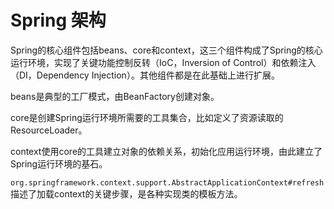 # Spring 架构

Spring的核心组件包括beans、core和context，这三个组件构成了Spring的核心运行环境，实现了关键功能控制反转（IoC，Inversion of Control）和依赖注入（DI，Dependency Injection）。其他组件都是在此基础上进行扩展。

beans是典型的工厂模式，由BeanFactory创建对象。

core是创建Spring运行环境所需要的工具集合，比如定义了资源读取的ResourceLoader。

context使用core的工具建立对象的依赖关系，初始化应用运行环境，由此建立了Spring运行环境的基石。

`org.springframework.context.support.AbstractApplicationContext#refresh`描述了加载context的关键步骤，是各种实现类的模板方法。